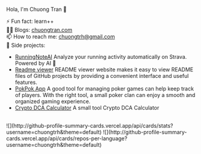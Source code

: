 <!--
**chuongtrh/chuongtrh** is a ✨ _special_ ✨ repository because its `README.md` (this file) appears on your GitHub profile.

Here are some ideas to get you started:

- 🔭 I’m currently working on ...
- 🌱 I’m currently learning ...
- 👯 I’m looking to collaborate on ...
- 🤔 I’m looking for help with ...
- 💬 Ask me about ...
- 📫 How to reach me: ...
- 😄 Pronouns: ...
- ⚡ Fun fact: ...
-->

Hola, I'm Chuong Tran 👋

⚡ Fun fact: learn++
<br/>
👨‍💻 Blogs: [chuongtran.com](https://chuongtran.com/)
<br/>
📫 How to reach me: chuongtrh@gmail.com
<br/>
🚀 Side projects:
-  [RunningNoteAI](https://running-note-ai.web.app/) Analyze your running activity automatically on Strava. Powered by AI 🤖
-  [Readme viewer](https://docs-chuongtrh.vercel.app) README viewer website makes it easy to view README files of GitHub projects by providing a convenient interface and useful features.
-  [PokPok App](https://pokpok-app.web.app) A good tool for managing poker games can help keep track of players. With the right tool, a small poker clan can enjoy a smooth and organized gaming experience.
-  [Crypto DCA Calculator](https://cryptosaving.app) A small tool Crypto DCA Calculator
  
<br/>
![](http://github-profile-summary-cards.vercel.app/api/cards/stats?username=chuongtrh&theme=default)  ![](http://github-profile-summary-cards.vercel.app/api/cards/repos-per-language?username=chuongtrh&theme=default)
